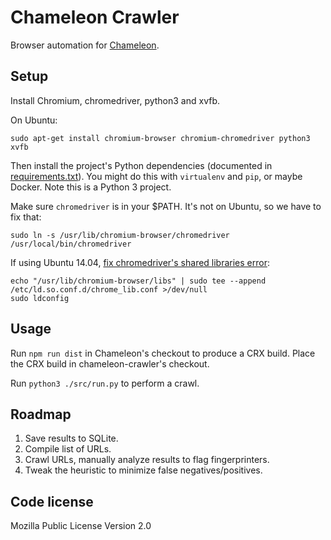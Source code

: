 # Chameleon Crawler

Browser automation for [Chameleon](https://github.com/ghostwords/chameleon).


## Setup

Install Chromium, chromedriver, python3 and xvfb.

On Ubuntu:
```
sudo apt-get install chromium-browser chromium-chromedriver python3 xvfb
```

Then install the project's Python dependencies (documented in [requirements.txt](requirements.txt)). You might do this with `virtualenv` and `pip`, or maybe Docker. Note this is a Python 3 project.

Make sure `chromedriver` is in your $PATH. It's not on Ubuntu, so we have to fix that:
```
sudo ln -s /usr/lib/chromium-browser/chromedriver /usr/local/bin/chromedriver
```

If using Ubuntu 14.04, [fix chromedriver's shared libraries error](http://stackoverflow.com/questions/25695299/chromedriver-on-ubuntu-14-04-error-while-loading-shared-libraries-libui-base):
```
echo "/usr/lib/chromium-browser/libs" | sudo tee --append /etc/ld.so.conf.d/chrome_lib.conf >/dev/null
sudo ldconfig
```


## Usage

Run `npm run dist` in Chameleon's checkout to produce a CRX build. Place the CRX build in chameleon-crawler's checkout.

Run `python3 ./src/run.py` to perform a crawl.


## Roadmap

1. Save results to SQLite.
2. Compile list of URLs.
3. Crawl URLs, manually analyze results to flag fingerprinters.
4. Tweak the heuristic to minimize false negatives/positives.


## Code license

Mozilla Public License Version 2.0

